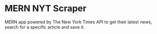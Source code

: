 # MERN NYT Scraper

MERN app powered by The New York Times API to get their latest news, search for a specific article and save it.